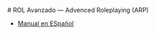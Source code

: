 # ROL Avanzado — Advenced Roleplaying (ARP)

* [Manual en ESpañol](https://github.com/KumbiaPHP/Documentation/blob/master/es/README.md)
